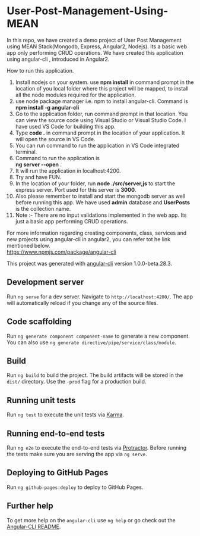 # User-Post-Management-Using-MEAN
In this repo, we have created a demo project of User Post Management using MEAN Stack(Mongodb, Express, Angular2, Nodejs). Its a basic web app only performing CRUD operations.
We have created this application using angular-cli , introduced in Angular2.  

How to run this application.
1. Install nodejs on your system.
use **npm install** in command prompt in the location of you local folder where this project will be mapped, to install all the node    modules required for the application.
2. use node package manager i.e. npm to install angular-cli. Command is  
    **npm install -g angular-cli** 
3. Go to the application folder, run command prompt in that location. You can view the source code using Visual Studio or Visual Studio      Code. I have used VS Code for building this app. 
4. Type **code .** in command prompt in the location of your application. It will open the source in VS Code.
5. You can run command to run the application in VS Code integrated terminal.
6. Command to run the application is  
    **ng server --open** .
7. It will run the application in localhost:4200.
8. Try and have FUN.
9. In the location of your folder, run **node ./src/server,js** to start the express server. Port used for this server is **3000**. 
10. Also please remember to install and start the mongodb server as well before running this app. We have used **admin** database and **UserPosts** is the collection name.
11. Note :- There are no input validations implemented in the web app. Its just a basic app performing CRUD operations. 

For more information regarding creating components, class, services and new projects using angular-cli in angular2, you can refer tot he link mentioned below.  
https://www.npmjs.com/package/angular-cli



This project was generated with [angular-cli](https://github.com/angular/angular-cli) version 1.0.0-beta.28.3.

## Development server
Run `ng serve` for a dev server. Navigate to `http://localhost:4200/`. The app will automatically reload if you change any of the source files.

## Code scaffolding

Run `ng generate component component-name` to generate a new component. You can also use `ng generate directive/pipe/service/class/module`.

## Build

Run `ng build` to build the project. The build artifacts will be stored in the `dist/` directory. Use the `-prod` flag for a production build.

## Running unit tests

Run `ng test` to execute the unit tests via [Karma](https://karma-runner.github.io).

## Running end-to-end tests

Run `ng e2e` to execute the end-to-end tests via [Protractor](http://www.protractortest.org/).
Before running the tests make sure you are serving the app via `ng serve`.

## Deploying to GitHub Pages

Run `ng github-pages:deploy` to deploy to GitHub Pages.

## Further help

To get more help on the `angular-cli` use `ng help` or go check out the [Angular-CLI README](https://github.com/angular/angular-cli/blob/master/README.md).

